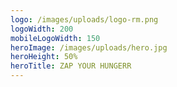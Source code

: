 ```yaml
---
logo: /images/uploads/logo-rm.png
logoWidth: 200
mobileLogoWidth: 150
heroImage: /images/uploads/hero.jpg
heroHeight: 50%
heroTitle: ZAP YOUR HUNGERR
---
```

